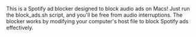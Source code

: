 This is a Spotify ad blocker designed to block audio ads on Macs! Just run the block_ads.sh script, and you'll be free from audio interruptions. The blocker works by modifying your computer's host file to block Spotify ads effectively.

